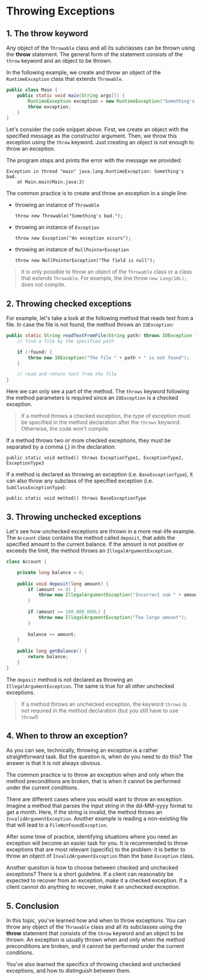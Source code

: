 # Throwing Exceptions

## 1. The throw keyword

Any object of the `Throwable` class and all its subclasses can be thrown using the **throw** statement. The general form of the statement consists of the `throw` keyword and an object to be thrown.

In the following example, we create and throw an object of the `RuntimeException` class that extends `Throwable`.
```java
public class Main {
    public static void main(String args[]) {
        RuntimeException exception = new RuntimeException("Something's bad.");
        throw exception;
    }
}
```
Let's consider the code snippet above. First, we create an object with the specified message as the constructor argument. Then, we throw this exception using the `throw` keyword. Just creating an object is not enough to throw an exception.

The program stops and prints the error with the message we provided:
```
Exception in thread "main" java.lang.RuntimeException: Something's bad.
    at Main.main(Main.java:3)
```

The common practice is to create and throw an exception in a single line:

- throwing an instance of `Throwable`

    `throw new Throwable("Something's bad.");`

- throwing an instance of `Exception`

    `throw new Exception("An exception occurs");`

- throwing an instance of `NullPointerException`

    `throw new NullPointerException("The field is null");`

> It is only possible to throw an object of the `Throwable` class or a class that extends `Throwable`. For example, the line throw `new Long(10L);` does not compile.


## 2. Throwing checked exceptions
For example, let's take a look at the following method that reads text from a file. In case the file is not found, the method throws an `IOException`:
```java
public static String readTextFromFile(String path) throws IOException {
    // find a file by the specified path    

    if (!found) {
        throw new IOException("The file " + path + " is not found");
    }

    // read and return text from the file
}
```

Here we can only see a part of the method. The `throws` keyword following the method parameters is required since an `IOException` is a checked exception.

> If a method throws a checked exception, the type of exception must be specified in the method declaration after the `throws` keyword. Otherwise, the code won't compile.

If a method throws two or more checked exceptions, they must be separated by a comma (,) in the declaration:

    public static void method() throws ExceptionType1, ExceptionType2, ExceptionType3

If a method is declared as throwing an exception (i.e. `BaseExceptionType`), it can also throw any subclass of the specified exception (i.e. `SubClassExceptionType`):

    public static void method() throws BaseExceptionType
    
    
## 3. Throwing unchecked exceptions
Let's see how unchecked exceptions are thrown in a more real-life example. The `Account` class contains the method called `deposit`, that adds the specified amount to the current balance. If the amount is not positive or exceeds the limit, the method throws an `IllegalArgumentException`.
```java
class Account {

    private long balance = 0;
    
    public void deposit(long amount) {
        if (amount <= 0) {
            throw new IllegalArgumentException("Incorrect sum " + amount);
        }
        
        if (amount >= 100_000_000L) {
            throw new IllegalArgumentException("Too large amount");
        }
        
        balance += amount;
    }
    
    public long getBalance() {
        return balance;
    }
}
```
The `deposit` method is not declared as throwing an `IllegalArgumentException`. The same is true for all other unchecked exceptions.

> If a method throws an unchecked exception, the keyword `throws` is not required in the method declaration (but you still have to use `throw`!)


## 4. When to throw an exception?
As you can see, technically, throwing an exception is a rather straightforward task. But the question is, when do you need to do this? The answer is that it is not always obvious.

The common practice is to throw an exception when and only when the method preconditions are broken, that is when it cannot be performed under the current conditions.

There are different cases where you would want to throw an exception. Imagine a method that parses the input string in the dd-MM-yyyy format to get a month. Here, if the string is invalid, the method throws an `InvalidArgumentException`. Another example is reading a non-existing file that will lead to a `FileNotFoundException`.

After some time of practice, identifying situations where you need an exception will become an easier task for you. It is recommended to throw exceptions that are most relevant (specific) to the problem: it is better to throw an object of `InvalidArgumentException` than the base `Exception` class.

Another question is how to choose between checked and unchecked exceptions? There is a short guideline. If a client can reasonably be expected to recover from an exception, make it a checked exception. If a client cannot do anything to recover, make it an unchecked exception.


## 5. Conclusion
In this topic, you've learned how and when to throw exceptions. You can throw any object of the `Throwable` class and all its subclasses using the **throw** statement that consists of the `throw` keyword and an object to be thrown. An exception is usually thrown when and only when the method preconditions are broken, and it cannot be performed under the current conditions.

You've also learned the specifics of throwing checked and unchecked exceptions, and how to distinguish between them.

